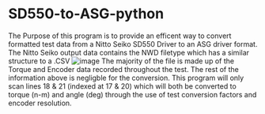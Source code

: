 # SD550-to-ASG-python
The Purpose of this program is to provide an efficent way to convert formatted test data from a Nitto Seiko SD550 Driver to an ASG driver format. The Nitto Seiko output data contains the NWD filetype which has a similar structure to a .CSV ![image](https://github.com/user-attachments/assets/32ac9b26-805b-4a68-8cf7-d2e05d769cd0)
The majority of the file is made up of the Torque and Encoder data recorded throughout the test. The rest of the information above is negligble for the conversion. This program will only scan lines 18 & 21 (indexed at 17 & 20) which will both be converted to torque (n-m) and angle (deg) through the use of test conversion factors and encoder resolution. 
